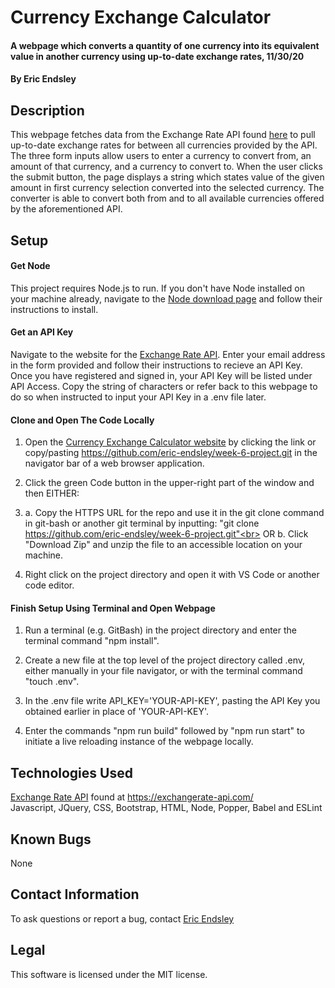 # Currency Exchange Calculator

#### A webpage which converts a quantity of one currency into its equivalent value in another currency using up-to-date exchange rates, 11/30/20

#### By Eric Endsley

## Description
This webpage fetches data from the Exchange Rate API found [here](https://exchangerate-api.com//) to pull up-to-date exchange rates for between all currencies provided by the API. The three form inputs allow users to enter a currency to convert from, an amount of that currency, and a currency to convert to. When the user clicks the submit button, the page displays a string which states value of the given amount in first currency selection converted into the selected currency. The converter is able to convert both from and to all available currencies offered by the aforementioned API.

## Setup
#### Get Node
This project requires Node.js to run. If you don't have Node installed on your machine already, navigate to the [Node download page](https://nodejs.org/en/download/) and follow their instructions to install.

#### Get an API Key
Navigate to the website for the [Exchange Rate API](https://www.exchangerate-api.com/). Enter your email address in the form provided and follow their instructions to recieve an API Key. Once you have registered and signed in, your API Key will be listed under API Access. Copy the string of characters or refer back to this webpage to do so when instructed to input your API Key in a .env file later. 

#### Clone and Open The Code Locally
 1. Open the [Currency Exchange Calculator website](https://github.com/eric-endsley/week-6-project.git) by clicking the link or copy/pasting https://github.com/eric-endsley/week-6-project.git in the navigator bar of a web browser application.

 2. Click the green Code button in the upper-right part of the window and then EITHER:

 3. a. Copy the HTTPS URL for the repo and use it in the git clone command in git-bash or another git terminal by inputting: "git clone https://github.com/eric-endsley/week-6-project.git"<br>
 OR b. Click "Download Zip" and unzip the file to an accessible location on your machine.

 4. Right click on the project directory and open it with VS Code or another code editor. 

#### Finish Setup Using Terminal and Open Webpage

 1. Run a terminal (e.g. GitBash) in the project directory and enter the terminal command "npm install".

 2. Create a new file at the top level of the project directory called .env, either manually in your file navigator, or with the terminal command "touch .env".

 3. In the .env file write API_KEY='YOUR-API-KEY', pasting the API Key you obtained earlier in place of 'YOUR-API-KEY'.

 4. Enter the commands "npm run build" followed by "npm run start" to initiate a live reloading instance of the webpage locally.

## Technologies Used
[Exchange Rate API](https://exchangerate-api.com/) found at https://exchangerate-api.com/<br>
Javascript, JQuery, CSS, Bootstrap, HTML, Node, Popper, Babel and ESLint

## Known Bugs
None

## Contact Information
To ask questions or report a bug, contact [Eric Endsley](mailto:eric.endsley4@gmail.com)

## Legal
This software is licensed under the MIT license.